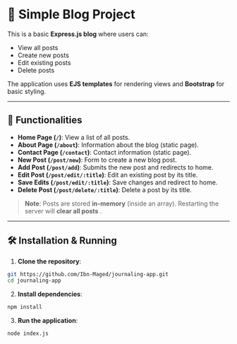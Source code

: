 # 📝 Simple Blog Project

This is a basic **Express.js blog** where users can:

- View all posts
- Create new posts
- Edit existing posts
- Delete posts

The application uses **EJS templates** for rendering views and **Bootstrap** for basic styling.

---

## 🚀 Functionalities

- **Home Page (`/`)**: View a list of all posts.
- **About Page (`/about`)**: Information about the blog (static page).
- **Contact Page (`/contact`)**: Contact information (static page).
- **New Post (`/post/new`)**: Form to create a new blog post.
- **Add Post (`/post/add`)**: Submits the new post and redirects to home.
- **Edit Post (`/post/edit/:title`)**: Edit an existing post by its title.
- **Save Edits (`/post/edit/:title`)**: Save changes and redirect to home.
- **Delete Post (`/post/delete/:title`)**: Delete a post by its title.

> **Note**: Posts are stored **in-memory** (inside an array). Restarting the server will **clear all posts** .

---

## 🛠️ Installation & Running

1. **Clone the repository**:

```bash
git https://github.com/Ibn-Maged/journaling-app.git
cd journaling-app
```

2. **Install dependencies**:

```bash
npm install
```

3. **Run the application**:

```bash
node index.js
```
